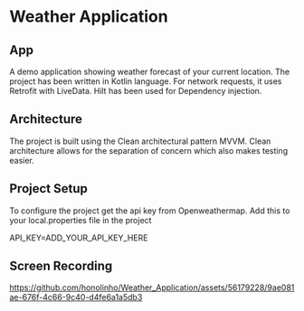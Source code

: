 # Weather Application 
## App
A demo application showing weather forecast of your current location. The project has been written in Kotlin language. For network requests, it uses Retrofit with LiveData. Hilt has been used for Dependency injection.
## Architecture
The project is built using the Clean architectural pattern MVVM. Clean architecture allows for the separation of concern which also makes testing easier.
## Project Setup
To configure the project get the api key from Openweathermap. Add this to your local.properties file in the project

API_KEY=ADD_YOUR_API_KEY_HERE

## Screen Recording 

https://github.com/honolinho/Weather_Application/assets/56179228/9ae081ae-676f-4c66-9c40-d4fe6a1a5db3











